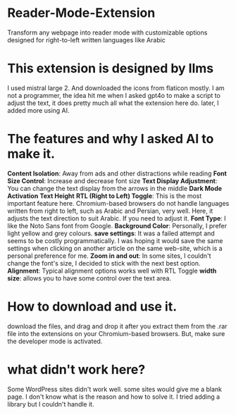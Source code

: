 # Reader-Mode-Extension
Transform any webpage into reader mode with customizable options designed for right-to-left written languages like Arabic

# This extension is designed by llms 

I used mistral large 2. And downloaded the icons from flaticon mostly. I am not a programmer,
the idea hit me when I asked gpt4o to make a script to adjust the text, it does pretty much all what the extension here do. later, I added more using AI.

# The features and why I asked AI to make it.

**Content Isolation**: Away from ads and other distractions while reading
**Font Size Control**: Increase and decrease font size
**Text Display Adjustment**: You can change the text display from the arrows in the middle
**Dark Mode Activation**
**Text Height**
**RTL (Right to Left) Toggle**: This is the most important feature here. Chromium-based browsers do not handle languages written from right to left, such as Arabic and Persian, very well. Here, it adjusts the text direction to suit Arabic. If you need to adjust it.
**Font Type**: I like the Noto Sans font from Google.
**Background Color**: Personally, I prefer light yellow and grey colours.
**save settings**: It was a failed attempt and seems to be costly programmatically. I was hoping it would save the same settings when clicking on another article on the same web-site, which is a personal preference for me.
**Zoom in and out**: In some sites, I couldn't change the font's size, I decided to stick with the next best option.
**Alignment**: Typical alignment options works well with RTL Toggle
**width size**: allows you to have some control over the text area.

# How to download and use it.

download the files, and drag and drop it after you extract them from the .rar file into the extensions on your Chromium-based browsers. But, make sure the developer mode is activated.

# what didn't work here?

Some WordPress sites didn't work well. some sites would give me a blank page. I don't know what is the reason and how to solve it. I tried adding a library but I couldn't handle it.



